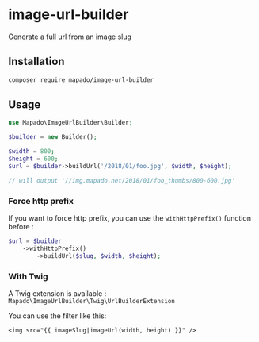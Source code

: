 # image-url-builder
Generate a full url from an image slug

## Installation

```sh
composer require mapado/image-url-builder
```

## Usage

```php
use Mapado\ImageUrlBuilder\Builder;

$builder = new Builder();

$width = 800;
$height = 600;
$url = $builder->buildUrl('/2018/01/foo.jpg', $width, $height);

// will output '//img.mapado.net/2018/01/foo_thumbs/800-600.jpg'
```

### Force http prefix

If you want to force http prefix, you can use the `withHttpPrefix()` function before :
```php
$url = $builder
    ->withHttpPrefix()
        ->buildUrl($slug, $width, $height);
```

### With Twig

A Twig extension is available : `Mapado\ImageUrlBuilder\Twig\UrlBuilderExtension`

You can use the filter like this:
```twig
<img src="{{ imageSlug|imageUrl(width, height) }}" />
```
